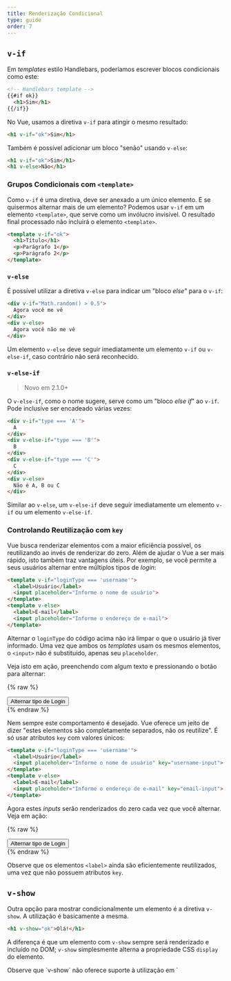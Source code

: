 ```yaml
---
title: Renderização Condicional
type: guide
order: 7
---
```


## `v-if`

Em _templates_ estilo Handlebars, poderíamos escrever blocos condicionais como este:

``` html
<!-- Handlebars template -->
{{#if ok}}
  <h1>Sim</h1>
{{/if}}
```

No Vue, usamos a diretiva `v-if` para atingir o mesmo resultado:

``` html
<h1 v-if="ok">Sim</h1>
```

Também é possível adicionar um bloco "senão" usando `v-else`:

``` html
<h1 v-if="ok">Sim</h1>
<h1 v-else>Não</h1>
```

### Grupos Condicionais com `<template>`

Como `v-if` é uma diretiva, deve ser anexado a um único elemento. E se quisermos alternar mais de um elemento? Podemos usar `v-if` em um elemento `<template>`, que serve como um invólucro invisível. O resultado final processado não incluirá o elemento `<template>`.

``` html
<template v-if="ok">
  <h1>Título</h1>
  <p>Parágrafo 1</p>
  <p>Parágrafo 2</p>
</template>
```

### `v-else`

É possível utilizar a diretiva `v-else` para indicar um "bloco _else_" para o `v-if`:

``` html
<div v-if="Math.random() > 0.5">
  Agora você me vê
</div>
<div v-else>
  Agora você não me vê
</div>
```

Um elemento `v-else` deve seguir imediatamente um elemento `v-if` ou `v-else-if`, caso contrário não será reconhecido.

### `v-else-if`

> Novo em 2.1.0+

O `v-else-if`, como o nome sugere, serve como um "bloco _else if_" ao `v-if`. Pode inclusive ser encadeado várias vezes:

```html
<div v-if="type === 'A'">
  A
</div>
<div v-else-if="type === 'B'">
  B
</div>
<div v-else-if="type === 'C'">
  C
</div>
<div v-else>
  Não é A, B ou C
</div>
```

Similar ao `v-else`, um `v-else-if` deve seguir imediatamente um elemento `v-if` ou um elemento `v-else-if`.

### Controlando Reutilização com `key`

Vue busca renderizar elementos com a maior eficiência possível, os reutilizando ao invés de renderizar do zero. Além de ajudar o Vue a ser mais rápido, isto também traz vantagens úteis. Por exemplo, se você permite a seus usuários alternar entre múltiplos tipos de _login_:

``` html
<template v-if="loginType === 'username'">
  <label>Usuário</label>
  <input placeholder="Informe o nome de usuário">
</template>
<template v-else>
  <label>E-mail</label>
  <input placeholder="Informe o endereço de e-mail">
</template>
```

Alternar o `loginType` do código acima não irá limpar o que o usuário já tiver informado. Uma vez que ambos os _templates_ usam os mesmos elementos, o `<input>` não é substituído, apenas seu `placeholder`.

Veja isto em ação, preenchendo com algum texto e pressionando o botão para alternar:

{% raw %}
<div id="no-key-example" class="demo">
  <div>
    <template v-if="loginType === 'username'">
      <label>Usuário</label>
      <input placeholder="Informe o nome de usuário">
    </template>
    <template v-else>
      <label>E-mail</label>
      <input placeholder="Informe o endereço de e-mail">
    </template>
  </div>
  <button @click="toggleLoginType">Alternar tipo de Login</button>
</div>
<script>
new Vue({
  el: '#no-key-example',
  data: {
    loginType: 'username'
  },
  methods: {
    toggleLoginType: function () {
      return this.loginType = this.loginType === 'username' ? 'email' : 'username'
    }
  }
})
</script>
{% endraw %}

Nem sempre este comportamento é desejado. Vue oferece um jeito de dizer "estes elementos são completamente separados, não os reutilize". É só usar atributos `key` com valores únicos:

``` html
<template v-if="loginType === 'username'">
  <label>Usuário</label>
  <input placeholder="Informe o nome de usuário" key="username-input">
</template>
<template v-else>
  <label>E-mail</label>
  <input placeholder="Informe o endereço de e-mail" key="email-input">
</template>
```

Agora estes _inputs_ serão renderizados do zero cada vez que você alternar. Veja em ação:

{% raw %}
<div id="key-example" class="demo">
  <div>
    <template v-if="loginType === 'username'">
      <label>Usuário</label>
      <input placeholder="Informe o nome de usuário" key="username-input">
    </template>
    <template v-else>
      <label>E-mail</label>
      <input placeholder="Informe o endereço de e-mail" key="email-input">
    </template>
  </div>
  <button @click="toggleLoginType">Alternar tipo de Login</button>
</div>
<script>
new Vue({
  el: '#key-example',
  data: {
    loginType: 'username'
  },
  methods: {
    toggleLoginType: function () {
      return this.loginType = this.loginType === 'username' ? 'email' : 'username'
    }
  }
})
</script>
{% endraw %}

Observe que os elementos `<label>` ainda são eficientemente reutilizados, uma vez que não possuem atributos `key`.

## `v-show`

Outra opção para mostrar condicionalmente um elemento é a diretiva `v-show`. A utilização é basicamente a mesma.

``` html
<h1 v-show="ok">Olá!</h1>
```

A diferença é que um elemento com `v-show` sempre será renderizado e incluído no DOM; `v-show` simplesmente alterna a propriedade CSS `display` do elemento.

<p class="tip">Observe que `v-show` não oferece suporte à utilização em `<template>`, nem funciona com `v-else`.</p>

## `v-if` vs. `v-show`

`v-if` é a renderização condicional "real", pois garante que eventos e componentes filhos dentro do bloco condicional sejam devidamente destruídos e recriados durante a alternância.

`v-if` também é **preguiçoso**: se a condição for _false_ na renderização inicial, nada será feito - o bloco condicional não será processado até que a condição se torne _true_ pela primeira vez.

Em comparação, `v-show` é muito mais simples - o elemento sempre será renderizado independetemente da condição inicial, com alternância baseada simplesmente em CSS.

De modo geral, `v-if` tem custo maior durante alternâncias de visibilidade, enquanto `v-show` tem custo maior na renderização inicial. Então prefira `v-show` se precisar alternar a visibilidade de algo com muita frequencia; e prefira `v-if` se a condição não tem tanta probabilidade de se modificar durante a execução.

## `v-if` com `v-for`

Quando utilizado em conjunto com `v-for`, este possui maior prioridade do que o `v-if`. Veja o guia de <a href="../guide/list.html#v-for-com-v-if">renderização de listas</a> para mais detalhes.
